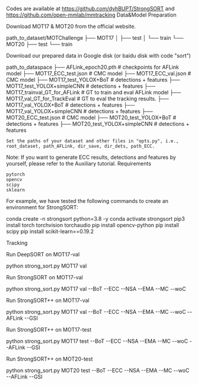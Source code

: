 Codes are available at https://github.com/dyhBUPT/StrongSORT
and https://github.com/open-mmlab/mmtracking
Data&Model Preparation

Download MOT17 & MOT20 from the official website.

path_to_dataset/MOTChallenge
├── MOT17
	│   ├── test
	│   └── train
└── MOT20
    ├── test
    └── train

Download our prepared data in Google disk (or baidu disk with code "sort")

path_to_dataspace
├── AFLink_epoch20.pth  # checkpoints for AFLink model
├── MOT17_ECC_test.json  # CMC model
├── MOT17_ECC_val.json  # CMC model
├── MOT17_test_YOLOX+BoT  # detections + features
├── MOT17_test_YOLOX+simpleCNN  # detections + features
├── MOT17_trainval_GT_for_AFLink  # GT to train and eval AFLink model
├── MOT17_val_GT_for_TrackEval  # GT to eval the tracking results.
├── MOT17_val_YOLOX+BoT  # detections + features
├── MOT17_val_YOLOX+simpleCNN  # detections + features
├── MOT20_ECC_test.json  # CMC model
├── MOT20_test_YOLOX+BoT  # detections + features
├── MOT20_test_YOLOX+simpleCNN  # detections + features

    Set the paths of your dataset and other files in "opts.py", i.e., root_dataset, path_AFLink, dir_save, dir_dets, path_ECC.

Note: If you want to generate ECC results, detections and features by yourself, please refer to the Auxiliary tutorial.
Requirements

    pytorch
    opencv
    scipy
    sklearn

For example, we have tested the following commands to create an environment for StrongSORT:

conda create -n strongsort python=3.8 -y
conda activate strongsort
pip3 install torch torchvision torchaudio
pip install opencv-python
pip install scipy
pip install scikit-learn==0.19.2

Tracking

Run DeepSORT on MOT17-val

python strong_sort.py MOT17 val

Run StrongSORT on MOT17-val

python strong_sort.py MOT17 val --BoT --ECC --NSA --EMA --MC --woC

Run StrongSORT++ on MOT17-val

python strong_sort.py MOT17 val --BoT --ECC --NSA --EMA --MC --woC --AFLink --GSI

Run StrongSORT++ on MOT17-test

python strong_sort.py MOT17 test --BoT --ECC --NSA --EMA --MC --woC --AFLink --GSI

Run StrongSORT++ on MOT20-test

python strong_sort.py MOT20 test --BoT --ECC --NSA --EMA --MC --woC --AFLink --GSI

